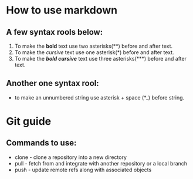 # How to use markdown
## A few syntax rools below:
1. To make the **bold** text use two asterisks(**) before and after text.
2. To make the *cursive* text use one asterisk(*) before and after text.
3. To make the ***bold cursive*** text use three asterisks(***) before and after text.

## Another one syntax rool: ##
* to make an unnumbered string use asterisk + space (*_) before string.

# Git guide
## Commands to use:

* clone - clone a repository into a new directory
* pull  - fetch from and integrate with another repository or a local branch
* push - update remote refs along with associated objects